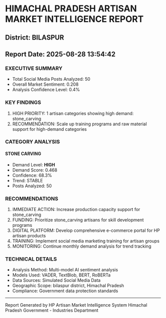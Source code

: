 # HIMACHAL PRADESH ARTISAN MARKET INTELLIGENCE REPORT
## District: BILASPUR
## Report Date: 2025-08-28 13:54:42

### EXECUTIVE SUMMARY
- Total Social Media Posts Analyzed: 50
- Overall Market Sentiment: 0.208
- Analysis Confidence Level: 0.4%

### KEY FINDINGS
1. HIGH PRIORITY: 1 artisan categories showing high demand: stone_carving
2. RECOMMENDATION: Scale up training programs and raw material support for high-demand categories

### CATEGORY ANALYSIS

#### STONE CARVING
- Demand Level: **HIGH**
- Demand Score: 0.468
- Confidence: 68.3%
- Trend: STABLE
- Posts Analyzed: 50

### RECOMMENDATIONS
1. IMMEDIATE ACTION: Increase production capacity support for stone_carving
2. FUNDING: Prioritize stone_carving artisans for skill development programs
3. DIGITAL PLATFORM: Develop comprehensive e-commerce portal for HP artisan products
4. TRAINING: Implement social media marketing training for artisan groups
5. MONITORING: Continue monthly demand analysis for trend tracking

### TECHNICAL DETAILS
- Analysis Method: Multi-model AI sentiment analysis
- Models Used: VADER, TextBlob, BERT, RoBERTa
- Data Sources: Simulated Social Media Data
- Geographic Scope: bilaspur district, Himachal Pradesh
- Compliance: Government data protection standards

---
Report Generated by HP Artisan Market Intelligence System
Himachal Pradesh Government - Industries Department

